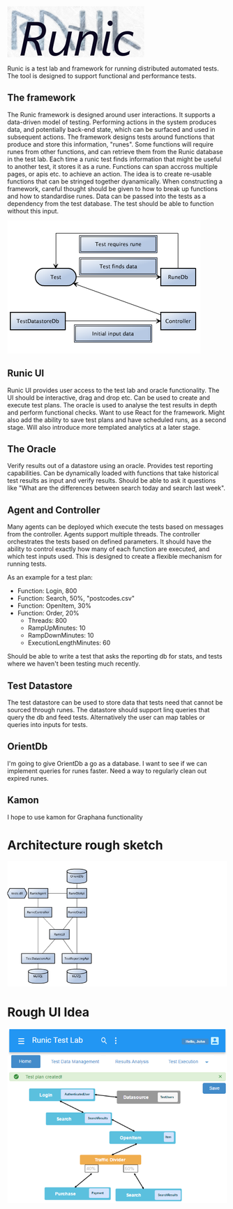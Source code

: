 ![Runic](images/runic_logo_1.png)

Runic is a test lab and framework for running distributed automated tests. The tool is designed to support functional and performance tests.

## The framework
The Runic framework is designed around user interactions. It supports a data-driven model of testing. 
Performing actions in the system produces data, and potentially back-end state, which can be surfaced and used in subsequent actions.
The framework designs tests around functions that produce and store this information, "runes". Some functions will require runes from other functions, and can retrieve them from the Runic database in the test lab.
Each time a runic test finds information that might be useful to another test, it stores it as a rune.
Functions can span accross multiple pages, or apis etc. to achieve an action. The idea is to create re-usable functions that can be stringed together dyanamically.
When constructing a framework, careful thought should be given to how to break up functions and how to standardise runes.
Data can be passed into the tests as a dependency from the test database. The test should be able to function without this input.

![Basic flow](images/basic_flow.png)

## Runic UI
Runic UI provides user access to the test lab and oracle functionality. The UI should be interactive, drag and drop etc. Can be used to create and execute test plans. The oracle is used to analyse the test results in depth and perform functional checks. 
Want to use React for the framework.
Might also add the ability to save test plans and have scheduled runs, as a second stage. Will also introduce more templated analytics at a later stage.

## The Oracle
Verify results out of a datastore using an oracle. Provides test reporting capabilities.
Can be dynamically loaded with functions that take historical test results as input and verify results.
Should be able to ask it questions like "What are the differences between search today and search last week".

## Agent and Controller
Many agents can be deployed which execute the tests based on messages from the controller. Agents support multiple threads.
The controller orchestrates the tests based on defined parameters. It should have the ability to control exactly how many of each function are executed, and which test inputs used. This is designed to create a flexible mechanism for running tests.

As an example for a test plan:

- Function: Login, 800
- Function: Search, 50%, "postcodes.csv"
- Function: OpenItem, 30%
- Function: Order, 20%
  -  Threads: 800
  -  RampUpMinutes: 10
  -  RampDownMinutes: 10
  -  ExecutionLengthMinutes: 60

Should be able to write a test that asks the reporting db for stats, and tests where we haven't been testing much recently.

## Test Datastore
The test datastore can be used to store data that tests need that cannot be sourced through runes.
The datastore should support linq queries that query the db and feed tests.
Alternatively the user can map tables or queries into inputs for tests.

## OrientDb
I'm going to give OrientDb a go as a database. I want to see if we can implement queries for runes faster.
Need a way to regularly clean out expired runes.

## Kamon
I hope to use kamon for Graphana functionality

# Architecture rough sketch
![Architecture draft](images/draft.png)

# Rough UI Idea
![Draft UI](images/draftui.png)